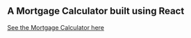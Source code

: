 ## A Mortgage Calculator built using React
[See the Mortgage Calculator here](https://Oppenheimer1.github.io/react-mortgage-calculator)